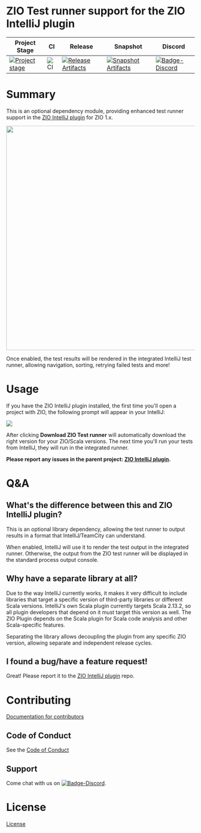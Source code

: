 # ZIO Test runner support for the ZIO IntelliJ plugin

| Project Stage | CI | Release | Snapshot | Discord |
| --- | --- | --- | --- | --- |
| [![Project stage][Stage]][Stage-Page] | ![CI](https://github.com/zio/zio-test-intellij/workflows/CI/badge.svg) | [![Release Artifacts][Badge-SonatypeReleases]][Link-SonatypeReleases] | [![Snapshot Artifacts][Badge-SonatypeSnapshots]][Link-SonatypeSnapshots] | [![Badge-Discord]][Link-Discord] |

# Summary
This is an optional dependency module, providing enhanced test runner support in the [ZIO IntelliJ plugin](https://github.com/zio/zio-intellij) for ZIO 1.x.

<img src="https://user-images.githubusercontent.com/601206/74926840-37f77c80-53df-11ea-9991-ebd4b870d857.png" width="600" />

Once enabled, the test results will be rendered in the integrated IntelliJ test runner, allowing navigation, sorting, retrying failed tests and more!

# Usage

If you have the ZIO IntelliJ plugin installed, the first time you'll open a project with ZIO, the following prompt will appear in your IntelliJ:

![](https://user-images.githubusercontent.com/601206/104952866-019af680-59ce-11eb-9bd5-a2300691311d.png)

After clicking **Download ZIO Test runner** will automatically download the right version for your ZIO/Scala versions. The next time you'll run your tests from IntelliJ, they will run in the integrated runner.

**Please report any issues in the parent project: [ZIO IntelliJ plugin](https://github.com/zio/zio-intellij/issues).**

# Q&A

## What's the difference between this and ZIO IntelliJ plugin?

This is an optional library dependency, allowing the test runner to output results in a format that IntelliJ/TeamCity can understand.

When enabled, IntelliJ will use it to render the test output in the integrated runner. Otherwise, the output from the ZIO test runner will be displayed in the standard process output console.

## Why have a separate library at all?

Due to the way IntelliJ currently works, it makes it very difficult to include libraries that target a specific version of third-party libraries or different Scala versions. IntelliJ's own Scala plugin currently targets Scala 2.13.2, so all plugin developers that depend on it must target this version as well. The ZIO Plugin depends on the Scala plugin for Scala code analysis and other Scala-specific features.

Separating the library allows decoupling the plugin from any specific ZIO version, allowing separate and independent release cycles.

## I found a bug/have a feature request!

Great! Please report it to the [ZIO IntelliJ plugin](https://github.com/zio/zio-intellij/) repo.

# Contributing
[Documentation for contributors](https://zio.dev/docs/about/about_contributing)

## Code of Conduct

See the [Code of Conduct](https://zio.dev/docs/about/about_coc)

## Support

Come chat with us on [![Badge-Discord]][Link-Discord].

# License
[License](LICENSE)

[Badge-SonatypeReleases]: https://img.shields.io/nexus/r/https/oss.sonatype.org/dev.zio/ziozio_2.12.svg "Sonatype Releases"
[Badge-SonatypeSnapshots]: https://img.shields.io/nexus/s/https/oss.sonatype.org/dev.zio/ziozio_2.12.svg "Sonatype Snapshots"
[Badge-Discord]: https://img.shields.io/discord/629491597070827530?logo=discord "chat on discord"
[Badge-Circle]: https://circleci.com/gh/zio/zio-test-intellij.svg?style=svg "circleci"
[Link-Circle]: https://circleci.com/gh/zio/zio-test-intellij "circleci"
[Link-SonatypeReleases]: https://oss.sonatype.org/content/repositories/releases/dev/zio/zio-test-intellij_2.12/ "Sonatype Releases"
[Link-SonatypeSnapshots]: https://oss.sonatype.org/content/repositories/snapshots/dev/zio/zio-test-intellij_2.12/ "Sonatype Snapshots"
[Link-Discord]: https://discord.gg/8fYmfG "Discord"
[Stage]: https://img.shields.io/badge/Project%20Stage-Production%20Ready-brightgreen.svg
[Stage-Page]: https://github.com/zio/zio/wiki/Project-Stages
